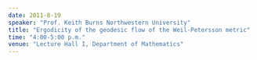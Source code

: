 ```yaml
---
date: 2011-8-19
speaker: "Prof. Keith Burns Northwestern University"
title: "Ergodicity of the geodesic flow of the Weil-Petersson metric"
time: "4:00-5:00 p.m."
venue: "Lecture Hall I, Department of Mathematics"
---
```


